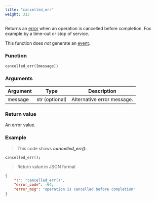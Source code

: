 ```yaml
---
title: "cancelled_err"
weight: 313
---
```


Returns an [error](../../data-types/error) when an operation is cancelled before completion. Fox example by a time-out or stop of service.

This function does *not* generate an [event](../../overview/events).

### Function

`cancelled_err([message])`

### Arguments

Argument | Type | Description
-------- | ---- | -----------
message | str (optional) | Alternative error message.

### Return value

An error value.

### Example

> This code shows ***cancelled_err()***:

```thingsdb,json_response
cancelled_err();
```

> Return value in JSON format

```json
{
    "!": "cancelled_err()",
    "error_code": -64,
    "error_msg": "operation is cancelled before completion"
}
```
